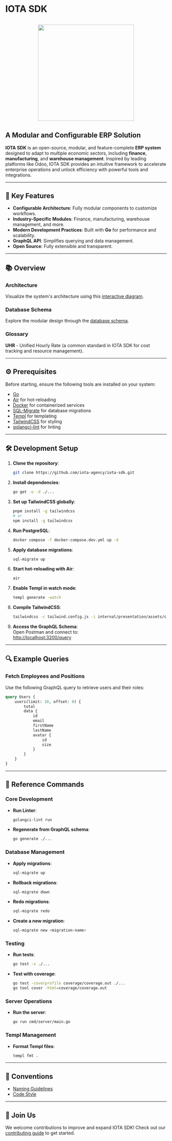 # IOTA SDK
<img width="300" style="display: block; margin: 32px auto;" src="https://www.iota.uz/images/common/logotype.svg">

## A Modular and Configurable ERP Solution

**IOTA SDK** is an open-source, modular, and feature-complete **ERP system** designed to adapt to multiple economic sectors, including **finance**, **manufacturing**, and **warehouse management**. Inspired by leading platforms like Odoo, IOTA SDK provides an intuitive framework to accelerate enterprise operations and unlock efficiency with powerful tools and integrations.

---

## 🚀 Key Features

- **Configurable Architecture**: Fully modular components to customize workflows.
- **Industry-Specific Modules**: Finance, manufacturing, warehouse management, and more.
- **Modern Development Practices**: Built with **Go** for performance and scalability.
- **GraphQL API**: Simplifies querying and data management.
- **Open Source**: Fully extensible and transparent.

---

## 📚 Overview

### Architecture  
Visualize the system's architecture using this [interactive diagram](https://app.excalidraw.com/s/3x4l1qRpK2w/ADYN81ksZsd).

### Database Schema  
Explore the modular design through the [database schema](https://dbdiagram.io/d/ERP-SDK-65fd8cb4ae072629ceb7f50e).

### Glossary  
**UHR** - Unified Hourly Rate (a common standard in IOTA SDK for cost tracking and resource management).

---

## ⚙️ Prerequisites

Before starting, ensure the following tools are installed on your system:

- [Go](https://golang.org/doc/install)
- [Air](https://github.com/cosmtrek/air#Installation) for hot-reloading
- [Docker](https://docs.docker.com/get-docker/) for containerized services
- [SQL-Migrate](https://github.com/rubenv/sql-migrate) for database migrations
- [Templ](https://templ.guide/) for templating
- [TailwindCSS](https://tailwindcss.com/docs/installation) for styling
- [golangci-lint](https://golangci-lint.run/welcome/install/) for linting

---

## 🛠️ Development Setup

1. **Clone the repository**:
   ```bash
   git clone https://github.com/iota-agency/iota-sdk.git
   ```

2. **Install dependencies**:
   ```bash
   go get -u -d ./...
   ```

3. **Set up TailwindCSS globally**:
   ```bash
   pnpm install -g tailwindcss
   # or
   npm install -g tailwindcss
   ```

4. **Run PostgreSQL**:
   ```bash
   docker compose -f docker-compose.dev.yml up -d
   ```

5. **Apply database migrations**:
   ```bash
   sql-migrate up
   ```

6. **Start hot-reloading with Air**:
   ```bash
   air
   ```

7. **Enable Templ in watch mode**:
   ```bash
   templ generate -watch
   ```

8. **Compile TailwindCSS**:
   ```bash
   tailwindcss -c tailwind.config.js -i internal/presentation/assets/css/main.css -o internal/presentation/assets/css/main.min.css --minify --watch
   ```

9. **Access the GraphQL Schema**:  
   Open Postman and connect to:  
   [http://localhost:3200/query](http://localhost:3200/query)

---

## 🔍 Example Queries

### Fetch Employees and Positions  
Use the following GraphQL query to retrieve users and their roles:

```graphql
query Users {
    users(limit: 10, offset: 0) {
        total
        data {
            id
            email
            firstName
            lastName
            avatar {
                id
                size
            }
        }
    }
}
```

---

## 📖 Reference Commands

### Core Development
- **Run Linter**:  
  ```bash
  golangci-lint run
  ```
- **Regenerate from GraphQL schema**:  
  ```bash
  go generate ./...
  ```

### Database Management
- **Apply migrations**:  
  ```bash
  sql-migrate up
  ```
- **Rollback migrations**:  
  ```bash
  sql-migrate down
  ```
- **Redo migrations**:  
  ```bash
  sql-migrate redo
  ```
- **Create a new migration**:  
  ```bash
  sql-migrate new <migration-name>
  ```

### Testing
- **Run tests**:  
  ```bash
  go test -v ./...
  ```
- **Test with coverage**:  
  ```bash
  go test -coverprofile coverage/coverage.out ./... 
  go tool cover -html=coverage/coverage.out
  ```

### Server Operations
- **Run the server**:  
  ```bash
  go run cmd/server/main.go
  ```

### Templ Management
- **Format Templ files**:  
  ```bash
  templ fmt .
  ```

---

## 🎯 Conventions

- [Naming Guidelines](CONVENTIONS.MD#naming)
- [Code Style](CONVENTIONS.MD#code-style)

---

## 🌟 Join Us

We welcome contributions to improve and expand IOTA SDK! Check out our [contributing guide](CONTRIBUTING.md) to get started.
